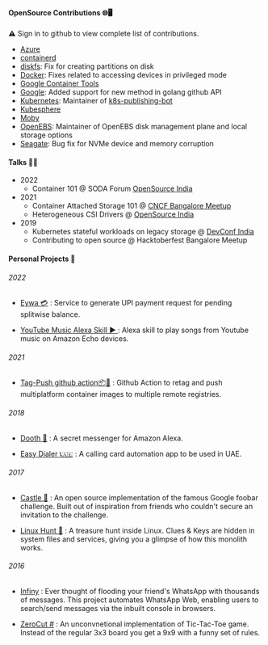 #### OpenSource Contributions 🌐🖥️

⚠️ Sign in to github to view complete list of contributions.

- [Azure](https://github.com/pulls?q=user%3Aazure+involves%3Aakhilerm) 
- [containerd](https://github.com/pulls?q=user%3Acontainerd+involves%3Aakhilerm) 
- [diskfs](https://github.com/pulls?q=user%3Adiskfs+involves%3Aakhilerm): Fix for creating partitions on disk 
- [Docker](https://github.com/pulls?q=user%3Adocker+involves%3Aakhilerm): Fixes related to accessing devices in privileged mode
- [Google Container Tools](https://github.com/pulls?q=user%3Agooglecontainertools+involves%3Aakhilerm)
- [Google](https://github.com/pulls?q=user%3Agoogle+involves%3Aakhilerm): Added support for new method in golang github API
- [Kubernetes](https://github.com/pulls?q=user%3Akubernetes+involves%3Aakhilerm): Maintainer of [k8s-publishing-bot](https://github.com/k8s-publishing-bot)
- [Kubesphere](https://github.com/pulls?q=user%3Akubesphere+involves%3Aakhilerm)
- [Moby](https://github.com/pulls?q=user%3Amoby+involves%3Aakhilerm)
- [OpenEBS](https://github.com/pulls?q=user%3Aopenebs+involves%3Aakhilerm): Maintainer of OpenEBS disk management plane and local storage options
- [Seagate](https://github.com/pulls?q=user%3Aseagate+involves%3Aakhilerm): Bug fix for NVMe device and memory corruption



#### Talks 👨🎤
- 2022
    - Container 101 @ SODA Forum [OpenSource India](https://www.opensourceindia.in/agenda-2022/)
- 2021
    - Container Attached Storage 101 @ [CNCF Bangalore Meetup](https://www.meetup.com/Bangalore-CNCF-Meetup/events/278675768/)
    - Heterogeneous CSI Drivers @ [OpenSource India](https://www.opensourceindia.in/conference-agenda-2021/)
- 2019 
    - Kubernetes stateful workloads on legacy storage @ [DevConf India](https://devconfin19.sched.com/event/RVQZ/kubernetes-stateful-workloads-with-legacy)
    - Contributing to open source @ Hacktoberfest Bangalore Meetup



#### Personal Projects 👨 

###### 2022
- [Eywa 💳](https://github.com/akhilerm/eywa) : Service to generate UPI payment request for pending splitwise balance.

- [YouTube Music Alexa Skill ▶️ ](https://github.com/akhilerm/youtube-music-alexa-skill) : Alexa skill to play songs from Youtube music on Amazon Echo devices.


###### 2021
- [Tag-Push github action📦🐬](https://github.com/akhilerm/tag-push-action) : Github Action to retag and push multiplatform container images to multiple remote registries.


###### 2018
- [Dooth 📱](https://github.com/akhilerm/dooth) : A secret messenger for Amazon Alexa.

- [Easy Dialer 📞🇦🇪](https://github.com/akhilerm/easyDialer) : A calling card automation app to be used in UAE.


###### 2017
- [Castle 🏰](https://github.com/akhilerm/Castle) : An open source implementation of the famous Google foobar challenge. Built out of inspiration from friends who couldn't secure an invitation to the challenge.

- [Linux Hunt 🐧](https://github.com/tkm-ce/Linux-Hunt) : A treasure hunt inside Linux. Clues & Keys are hidden in system files and services, giving you a glimpse of how this monolith works.


###### 2016
- [Infiny](https://github.com/akhilerm/Infiny) : Ever thought of flooding your friend's WhatsApp with thousands of messages. This project automates WhatsApp Web, enabling users to search/send messages via the inbuilt console in browsers. 

- [ZeroCut #](https://github.com/akhilerm/ZeroCut) : An unconvnetional implementation of Tic-Tac-Toe game. Instead of the regular 3x3 board you get a 9x9 with a funny set of rules.
